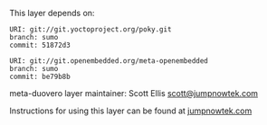 This layer depends on:

    URI: git://git.yoctoproject.org/poky.git
    branch: sumo 
    commit: 51872d3

    URI: git://git.openembedded.org/meta-openembedded
    branch: sumo
    commit: be79b8b

meta-duovero layer maintainer: Scott Ellis <scott@jumpnowtek.com>

Instructions for using this layer can be found at [jumpnowtek.com][duovero-yocto-build]

[duovero-yocto-build]: http://www.jumpnowtek.com/yocto/Duovero-Systems-with-Yocto.html
